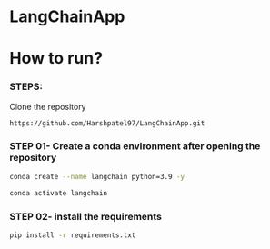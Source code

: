 # LangChainApp

# How to run?
### STEPS:
 
Clone the repository

```bash
https://github.com/Harshpatel97/LangChainApp.git
```
### STEP 01- Create a conda environment after opening the repository

```bash
conda create --name langchain python=3.9 -y
```

```bash
conda activate langchain
```
### STEP 02- install the requirements
```bash
pip install -r requirements.txt
```

